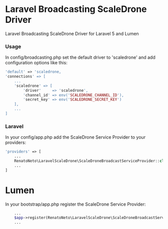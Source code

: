 # Laravel Broadcasting ScaleDrone Driver
Laravel Broadcasting ScaleDrone Driver for Laravel 5 and Lumen

### Usage

In config/broadcasting.php set the default driver to 'scaledrone' and add configuration options like this:

```php
'default' => 'scaledrone,
'connections' => [
	...
	'scaledrone' => [
        'driver'     => 'scaledrone',
        'channel_id' => env('SCALEDRONE_CHANNEL_ID'),
        'secret_key' => env('SCALEDRONE_SECRET_KEY')
    ],
    ...
]
```

### Laravel

In your config/app.php add the ScaleDrone Service Provider to your providers:

```php
'providers' => [
    ...
    RenatoNeto\LaravelScaleDrone\ScaleDroneBroadcastServiceProvider::class,
    ...
]
```

# Lumen

In your bootstrap/app.php register the ScaleDrone Service Provider:

```php
    ...
    $app->register(RenatoNeto\LaravelScaleDrone\ScaleDroneBroadcastServiceProvider::class);
    ...
```